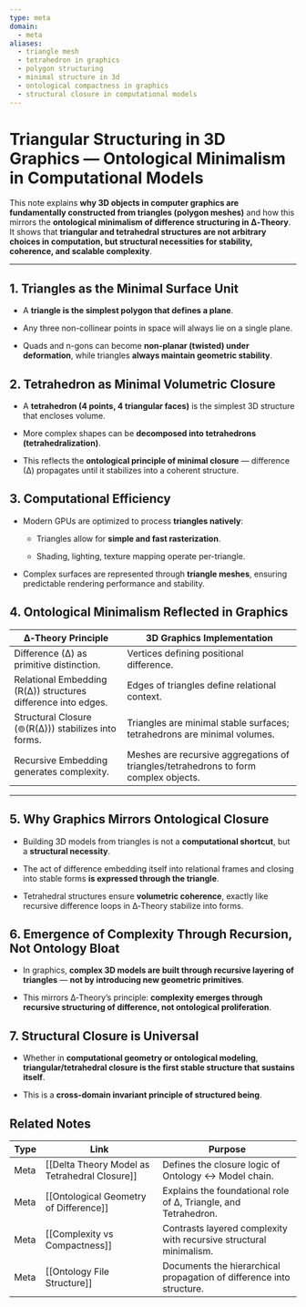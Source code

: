 ```yaml
---
type: meta
domain:
  - meta
aliases:
  - triangle mesh
  - tetrahedron in graphics
  - polygon structuring
  - minimal structure in 3d
  - ontological compactness in graphics
  - structural closure in computational models
---
```


# Triangular Structuring in 3D Graphics — Ontological Minimalism in Computational Models

This note explains **why 3D objects in computer graphics are fundamentally constructed from triangles (polygon meshes)** and how this mirrors the **ontological minimalism of difference structuring in ∆‑Theory**. It shows that **triangular and tetrahedral structures are not arbitrary choices in computation, but structural necessities for stability, coherence, and scalable complexity**.

---

## 1. Triangles as the Minimal Surface Unit

- A **triangle is the simplest polygon that defines a plane**.
    
- Any three non-collinear points in space will always lie on a single plane.
    
- Quads and n-gons can become **non-planar (twisted) under deformation**, while triangles **always maintain geometric stability**.

## 2. Tetrahedron as Minimal Volumetric Closure

- A **tetrahedron (4 points, 4 triangular faces)** is the simplest 3D structure that encloses volume.
    
- More complex shapes can be **decomposed into tetrahedrons (tetrahedralization)**.
    
- This reflects the **ontological principle of minimal closure** — difference (∆) propagates until it stabilizes into a coherent structure.
    

## 3. Computational Efficiency

- Modern GPUs are optimized to process **triangles natively**:
    
    - Triangles allow for **simple and fast rasterization**.
        
    - Shading, lighting, texture mapping operate per-triangle.
        
- Complex surfaces are represented through **triangle meshes**, ensuring predictable rendering performance and stability.
    


## 4. Ontological Minimalism Reflected in Graphics

|∆‑Theory Principle|3D Graphics Implementation|
|---|---|
|Difference (∆) as primitive distinction.|Vertices defining positional difference.|
|Relational Embedding (R(∆)) structures difference into edges.|Edges of triangles define relational context.|
|Structural Closure (⊚(R(∆))) stabilizes into forms.|Triangles are minimal stable surfaces; tetrahedrons are minimal volumes.|
|Recursive Embedding generates complexity.|Meshes are recursive aggregations of triangles/tetrahedrons to form complex objects.|

---

## 5. Why Graphics Mirrors Ontological Closure

- Building 3D models from triangles is not a **computational shortcut**, but a **structural necessity**.
    
- The act of difference embedding itself into relational frames and closing into stable forms **is expressed through the triangle**.
    
- Tetrahedral structures ensure **volumetric coherence**, exactly like recursive difference loops in ∆‑Theory stabilize into forms.
    

## 6. Emergence of Complexity Through Recursion, Not Ontology Bloat

- In graphics, **complex 3D models are built through recursive layering of triangles** — **not by introducing new geometric primitives**.
    
- This mirrors ∆‑Theory’s principle: **complexity emerges through recursive structuring of difference, not ontological proliferation**.
    

## 7. Structural Closure is Universal

- Whether in **computational geometry or ontological modeling**, **triangular/tetrahedral closure is the first stable structure that sustains itself**.
    
- This is a **cross-domain invariant principle of structured being**.
    

## Related Notes

|Type|Link|Purpose|
|---|---|---|
|Meta|[[Delta Theory Model as Tetrahedral Closure]]|Defines the closure logic of Ontology ↔ Model chain.|
|Meta|[[Ontological Geometry of Difference]]|Explains the foundational role of ∆, Triangle, and Tetrahedron.|
|Meta|[[Complexity vs Compactness]]|Contrasts layered complexity with recursive structural minimalism.|
|Meta|[[Ontology File Structure]]|Documents the hierarchical propagation of difference into structure.|

